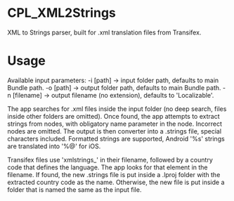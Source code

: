 # CPL_XML2Strings
XML to Strings parser, built for .xml translation files from Transifex.

# Usage
Available input parameters:
-i [path] -> input folder path, defaults to main Bundle path.
-o [path] -> output folder path, defaults to main Bundle path.
-n [filename] -> output filename (no extension), defaults to 'Localizable'.

The app searches for .xml files inside the input folder (no deep search, files inside other folders are omitted). Once found, the app attempts to extract strings from <string> nodes, with obligatory name parameter in the node. Incorrect nodes are omitted. The output is then converter into a .strings file, special characters included.
Formatted strings are supported, Android '%s' strings are translated into '%@' for iOS.

Transifex files use 'xmlstrings_' in their filename, followed by a country code that defines the language. The app looks for that element in the filename. If found, the new .strings file is put inside a .lproj folder with the extracted country code as the name. Otherwise, the new file is put inside a folder that is named the same as the input file.
